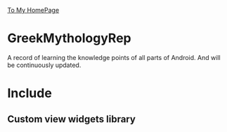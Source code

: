 [To My HomePage](https://github.com/kivensolo)
# GreekMythologyRep
A record of learning the knowledge points of all parts of Android.  And will be continuously updated.


# Include

## Custom view widgets library







